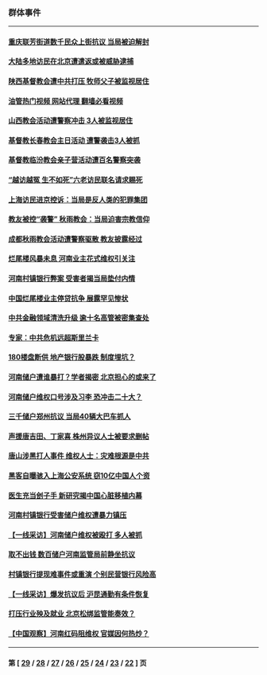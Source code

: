 ### 群体事件
---
#### [重庆联芳街道数千民众上街抗议 当局被迫解封](../../pages/ncid279/n13812220.md?08301245) 
#### [大陆多地访民在北京遭遣返或被威胁逮捕](../../pages/ncid279/n13812104.md?08301245) 
#### [陕西基督教会遭中共打压 牧师父子被监视居住](../../pages/ncid279/n13811611.md?08301245) 
#### [油管热门视频 网站代理 翻墙必看视频](http://209.222.30.114:81/youtube.html?08301245)
#### [山西教会活动遭警察冲击 3人被监视居住](../../pages/ncid279/n13808966.md?08301245) 
#### [基督教长春教会主日活动 遭警袭击3人被抓](../../pages/ncid279/n13806935.md?08301245) 
#### [基督教临汾教会亲子营活动遭百名警察突袭](../../pages/ncid279/n13806527.md?08301245) 
#### [“越访越冤 生不如死”六老访民联名请求赐死](../../pages/ncid279/n13805907.md?08301245) 
#### [上海访民进京控诉：当局是反人类的犯罪集团](../../pages/ncid279/n13803858.md?08301245) 
#### [教友被控“袭警” 秋雨教会：当局迫害宗教信仰](../../pages/ncid279/n13803563.md?08301245) 
#### [成都秋雨教会活动遭警察驱散 教友披露经过](../../pages/ncid279/n13802541.md?08301245) 
#### [烂尾楼风暴未息 河南业主花式维权引关注](../../pages/ncid279/n13794519.md?08301245) 
#### [河南村镇银行弊案 受害者揭当局垫付内情](../../pages/ncid279/n13791990.md?08301245) 
#### [中国烂尾楼业主停贷抗争 展露罕见惨状](../../pages/ncid279/n13787794.md?08301245) 
#### [中共金融领域清洗升级 逾十名高管被密集查处](../../pages/ncid279/n13782694.md?08301245) 
#### [专家：中共危机远超斯里兰卡](../../pages/ncid279/n13782248.md?08301245) 
#### [180楼盘断供 地产银行股暴跌 制度埋坑？](../../pages/ncid279/n13780778.md?08301245) 
#### [河南储户遭谁暴打？学者揭密 北京担心的或来了](../../pages/ncid279/n13779407.md?08301245) 
#### [河南储户维权口号涉及习李 恐冲击二十大？](../../pages/ncid279/n13778148.md?08301245) 
#### [三千储户郑州抗议 当局40辆大巴车抓人](../../pages/ncid279/n13777593.md?08301245) 
#### [声援唐吉田、丁家喜 株州异议人士被要求删帖](../../pages/ncid279/n13775534.md?08301245) 
#### [唐山涉黑打人事件 维权人士：灾难根源是中共](../../pages/ncid279/n13773534.md?08301245) 
#### [黑客自曝骇入上海公安系统 窃10亿中国人个资](../../pages/ncid279/n13773395.md?08301245) 
#### [医生充当刽子手 新研究揭中国心脏移植内幕](../../pages/ncid279/n13772291.md?08301245) 
#### [河南村镇银行受害储户维权遭暴力镇压](../../pages/ncid279/n13770841.md?08301245) 
#### [【一线采访】河南储户维权被殴打 多人被抓](../../pages/ncid279/n13768629.md?08301245) 
#### [取不出钱 数百储户河南监管局前静坐抗议](../../pages/ncid279/n13767198.md?08301245) 
#### [村镇银行提现难事件或重演 个别民营银行风险高](../../pages/ncid279/n13764495.md?08301245) 
#### [【一线采访】爆发抗议后 沪昆通勤有条件恢复](../../pages/ncid279/n13763504.md?08301245) 
#### [打压行业殃及就业 北京松绑监管能奏效？](../../pages/ncid279/n13761130.md?08301245) 
#### [【中国观察】河南红码阻维权 官媒因何热炒？](../../pages/ncid279/n13760146.md?08301245) 

---
#### 第 [ [29](./29.md?08301245) / [28](./28.md?08301245) / [27](./27.md?08301245) / [26](./26.md?08301245) / [25](./25.md?08301245) / [24](./24.md?08301245) / [23](./23.md?08301245) / [22](./22.md?08301245) ] 页

